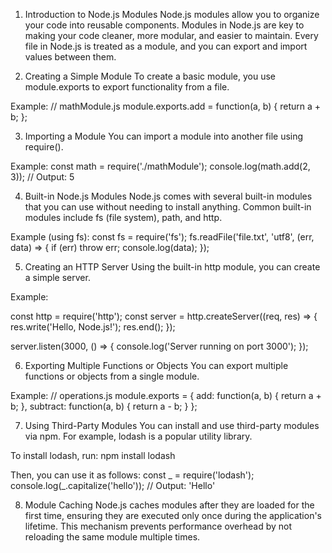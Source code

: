 1. Introduction to Node.js Modules
Node.js modules allow you to organize your code into reusable components. Modules in Node.js are key to making your code cleaner, more modular, and easier to maintain. Every file in Node.js is treated as a module, and you can export and import values between them.

2. Creating a Simple Module
To create a basic module, you use module.exports to export functionality from a file.

Example: 
// mathModule.js
module.exports.add = function(a, b) {
   return a + b;
};

3. Importing a Module
You can import a module into another file using require().

Example:
const math = require('./mathModule');
console.log(math.add(2, 3));  // Output: 5

4. Built-in Node.js Modules
Node.js comes with several built-in modules that you can use without needing to install anything. Common built-in modules include fs (file system), path, and http.

Example (using fs):
const fs = require('fs');
fs.readFile('file.txt', 'utf8', (err, data) => {
    if (err) throw err;
    console.log(data);
});

5. Creating an HTTP Server
Using the built-in http module, you can create a simple server.

Example:

const http = require('http');
const server = http.createServer((req, res) => {
    res.write('Hello, Node.js!');
    res.end();
});

server.listen(3000, () => {
    console.log('Server running on port 3000');
});

6. Exporting Multiple Functions or Objects
You can export multiple functions or objects from a single module.

Example:
// operations.js
module.exports = {
   add: function(a, b) {
       return a + b;
   },
   subtract: function(a, b) {
       return a - b;
   }
};

7. Using Third-Party Modules
You can install and use third-party modules via npm. For example, lodash is a popular utility library.

To install lodash, run:
npm install lodash

Then, you can use it as follows:
const _ = require('lodash');
console.log(_.capitalize('hello'));  // Output: 'Hello'

8. Module Caching
Node.js caches modules after they are loaded for the first time, ensuring they are executed only once during the application's lifetime. This mechanism prevents performance overhead by not reloading the same module multiple times.
